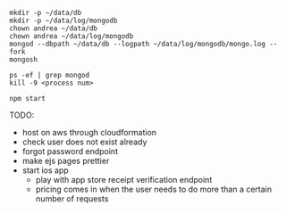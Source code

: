 ```
mkdir -p ~/data/db
mkdir -p ~/data/log/mongodb
chown andrea ~/data/db
chown andrea ~/data/log/mongodb
mongod --dbpath ~/data/db --logpath ~/data/log/mongodb/mongo.log --fork
mongosh

ps -ef | grep mongod
kill -9 <process num>
```

`npm start`

TODO:
- host on aws through cloudformation
- check user does not exist already
- forgot password endpoint
- make ejs pages prettier
- start ios app
  - play with app store receipt verification endpoint
  - pricing comes in when the user needs to do more than a certain number of requests